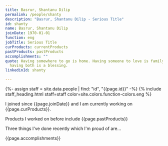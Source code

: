 ```yaml
---
title: Basrur, Shantanu Dilip
permalink: /people/shanty
description: "Basrur, Shantanu Dilip - Serious Title"
id: shanty
name: Basrur, Shantanu Dilip
joinDate: 1970-01-01
function: eng
jobTitle: Serious Title
curProducts: currentProducts
pastProducts: pastProducts
accomplishments: ""
quote: Having somewhere to go is home. Having someone to love is family. And
  having both is a blessing.
linkedinId: shanty

---
```


{%- assign staff = site.data.people | find: "id", "{{page.id}}" -%}
{% include staff_heading.html staff=staff color=site.colors.function-colors.eng %}

<p>I joined since {{page.joinDate}} and I am currently working on {{page.curProducts}}.</p>

<p>Products I worked on before include {{page.pastProducts}}</p>

<p>Three things I've done recently which I'm proud of are...</p>
{{page.accomplishments}}
